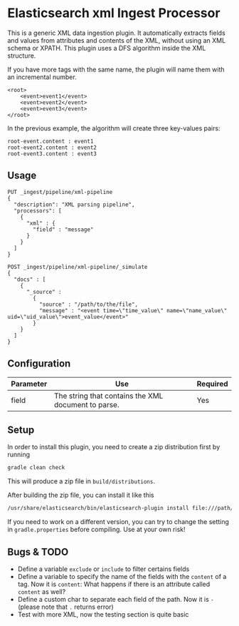 # Elasticsearch xml Ingest Processor

This is a generic XML data ingestion plugin.
It automatically extracts fields and values from attributes and contents of the XML, without using an XML schema or XPATH.
This plugin uses a DFS algorithm inside the XML structure.

If you have more tags with the same name, the plugin will name them with an incremental number.
```
<root>
    <event>event1</event>
    <event>event2</event>
    <event>event3</event>
</root>
```
In the previous example, the algorithm will create three key-values pairs:
```
root-event.content : event1
root-event2.content : event2
root-event3.content : event3
```

## Usage


```
PUT _ingest/pipeline/xml-pipeline
{
  "description": "XML parsing pipeline",
  "processors": [
    {
      "xml" : {
        "field" : "message"
      }
    }
  ]
}

POST _ingest/pipeline/xml-pipeline/_simulate
{
  "docs" : [
    {
      "_source" :
        {
          "source" : "/path/to/the/file",
          "message" : "<event time=\"time_value\" name=\"name_value\" uid=\"uid_value\">event_value</event>"
        }
    }
  ]
}
```

## Configuration

| Parameter | Use | Required |
| --- | --- | --- |
| field   | The string that contains the XML document to parse. | Yes |

## Setup

In order to install this plugin, you need to create a zip distribution first by running

```bash
gradle clean check
```

This will produce a zip file in `build/distributions`.

After building the zip file, you can install it like this

```bash
/usr/share/elasticsearch/bin/elasticsearch-plugin install file:///path/to/ingest-xml/build/distribution/ingest-xml-5.2.2.zip
```

If you need to work on a different version, you can try to change the setting in `gradle.properties` before compiling. Use at your own risk!

## Bugs & TODO

* Define a variable `exclude` or `include` to filter certains fields
* Define a variable to specify the name of the fields with the `content` of a tag. Now it is `content`: What happens if there is an attribute called `content` as well?
* Define a custom char to separate each field of the path. Now it is `-` (please note that `.` returns error)
* Test with more XML, now the testing section is quite basic

